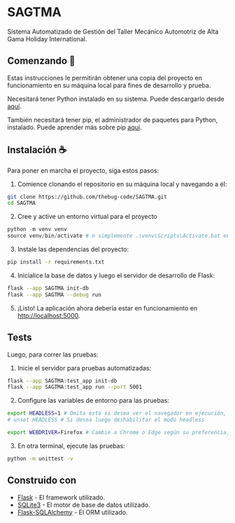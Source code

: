 # SAGTMA

Sistema Automatizado de Gestión del Taller Mecánico Automotriz de Alta Gama Holiday International.

## Comenzando :rocket:

Estas instrucciones le permitirán obtener una copia del proyecto en funcionamiento en su máquina local para fines de desarrollo y prueba.

Necesitará tener Python instalado en su sistema. Puede descargarlo desde [aquí](https://www.python.org/downloads/).

También necesitará tener pip, el administrador de paquetes para Python, instalado. Puede aprender más sobre pip [aquí](https://pip.pypa.io/en/stable/).

## Instalación :coffee:

Para poner en marcha el proyecto, siga estos pasos:

1. Comience clonando el repositorio en su máquina local y navegando a él:

```bash
git clone https://github.com/thebug-code/SAGTMA.git
cd SAGTMA
```

2. Cree y active un entorno virtual para el proyecto

```powershell
python -m venv venv
source venv/bin/activate # o simplemente .\venv\Scripts\Activate.bat en Windows
```

3. Instale las dependencias del proyecto:

```bash
pip install -r requirements.txt
```

4. Inicialice la base de datos y luego el servidor de desarrollo de Flask:

```bash
flask --app SAGTMA init-db
flask --app SAGTMA --debug run
```

5. ¡Listo! La aplicación ahora debería estar en funcionamiento en <http://localhost:5000>.

## Tests

Luego, para correr las pruebas:

1. Inicie el servidor para pruebas automatizadas:

```bash
flask --app SAGTMA:test_app init-db
flask --app SAGTMA:test_app run --port 5001
```

2. Configure las variables de entorno para las pruebas:

```bash
export HEADLESS=1 # Omita esto si desea ver el navegador en ejecución, set en Windows
# unset HEADLESS # Si desea luego deshabilitar el modo headless

export WEBDRIVER=Firefox # Cambie a Chrome o Edge según su preferencia, set en Windows
```

3. En otra terminal, ejecute las pruebas:

```bash
python -m unittest -v
```

## Construido con

- [Flask](https://flask.palletsprojects.com/en/2.0.x/) - El framework utilizado.
- [SQLite3](https://www.sqlite.org/index.html) - El motor de base de datos utilizado.
- [Flask-SQLAlchemy](https://flask-sqlalchemy.palletsprojects.com/en/3.0.x/) - El ORM utilizado.
